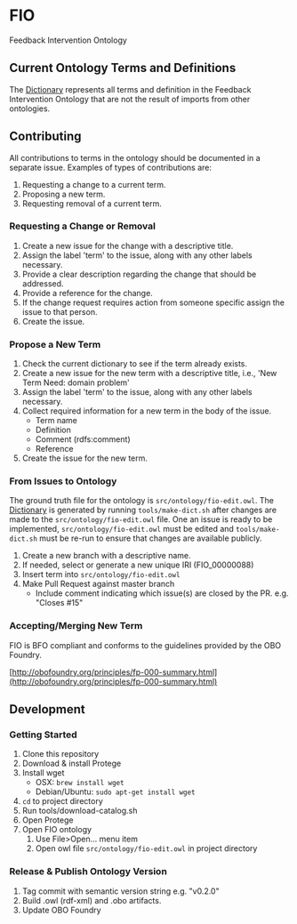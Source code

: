 # FIO
Feedback Intervention Ontology

## Current Ontology Terms and Definitions
The [Dictionary](DICTIONARY.md) represents all terms and definition in the Feedback Intervention Ontology that are not the result of imports from other ontologies.

## Contributing
All contributions to terms in the ontology should be documented in a separate issue. Examples of types of contributions are:
1. Requesting a change to a current term.
1. Proposing a new term.
1. Requesting removal of a current term.

### Requesting a Change or Removal
1. Create a new issue for the change with a descriptive title.
1. Assign the label 'term' to the issue, along with any other labels necessary.
1. Provide a clear description regarding the change that should be addressed.
1. Provide a reference for the change.
1. If the change request requires action from someone specific assign the issue to that person.
1. Create the issue.

### Propose a New Term
1. Check the current dictionary to see if the term already exists.
1. Create a new issue for the new term with a descriptive title, i.e., 'New Term Need: domain problem'
1. Assign the label 'term' to the issue, along with any other labels necessary.
1. Collect required information for a new term in the body of the issue.
    * Term name
    * Definition
    * Comment (rdfs:comment)
    * Reference
1. Create the issue for the new term.

### From Issues to Ontology
The ground truth file for the ontology is `src/ontology/fio-edit.owl`. The [Dictionary](DICTIONARY.md) is generated by running `tools/make-dict.sh` after changes are made to the `src/ontology/fio-edit.owl` file. One an issue is ready to be implemented, `src/ontology/fio-edit.owl` must be edited and `tools/make-dict.sh` must be re-run to ensure that changes are available publicly.

1. Create a new branch with a descriptive name.
1. If needed, select or generate a new unique IRI (FIO_00000088)
1. Insert term into `src/ontology/fio-edit.owl`
1. Make Pull Request against master branch
    * Include comment indicating which issue(s) are closed by the PR. e.g. "Closes #15"

### Accepting/Merging New Term
FIO is BFO compliant and conforms to the guidelines provided by the OBO Foundry.

[http://obofoundry.org/principles/fp-000-summary.html](http://obofoundry.org/principles/fp-000-summary.html)

## Development
### Getting Started
1. Clone this repository
2. Download & install Protege
3. Install wget
    * OSX: `brew install wget`
    * Debian/Ubuntu: `sudo apt-get install wget`
3. `cd` to project directory
4. Run tools/download-catalog.sh
5. Open Protege
6. Open FIO ontology
    1. Use File>Open... menu item
    2. Open owl file `src/ontology/fio-edit.owl` in project directory

### Release & Publish Ontology Version
1. Tag commit with semantic version string e.g. "v0.2.0"
1. Build .owl (rdf-xml) and .obo artifacts.
1. Update OBO Foundry
